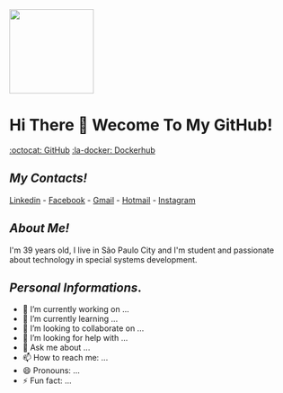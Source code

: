<img src="https://user-images.githubusercontent.com/32577916/100186302-897bed00-2ec4-11eb-885f-3e7c32ac6d8b.jpg?w=512" height="150" width="150">

# Hi There 👋 Wecome To My GitHub!

[:octocat: GitHub](https://github.com/FabianoAlexandre)  [:la-docker: Dockerhub](https://hub.docker.com)

## **_My Contacts!_**
[Linkedin](https://www.linkedin.com/in/fabiano-alexandre-49b71b48/) - [Facebook](https://www.facebook.com/fabiano.alexandred) - [Gmail](fabiano.alexandred@gmail.com) - [Hotmail](fabiano_alexandred@hotmail.com) - [Instagram](@fabiano_cbjj)

## **_About Me!_**
I'm 39 years old, I live in São Paulo City and I'm student and passionate about technology in special systems development.

## **_Personal Informations_**.
- 🔭 I’m currently working on ...
- 🌱 I’m currently learning ...
- 👯 I’m looking to collaborate on ...
- 🤔 I’m looking for help with ...
- 💬 Ask me about ...
- 📫 How to reach me: ...
- 😄 Pronouns: ...
- ⚡ Fun fact: ...
<!--
**FabianoAlexandre/FabianoAlexandre** is a ✨ _special_ ✨ repository because its `README.md` (this file) appears on your GitHub profile.

Here are some ideas to get you started:

- 🔭 I’m currently working on ...
- 🌱 I’m currently learning ...
- 👯 I’m looking to collaborate on ...
- 🤔 I’m looking for help with ...
- 💬 Ask me about ...
- 📫 How to reach me: ...
- 😄 Pronouns: ...
- ⚡ Fun fact: ...
-->
